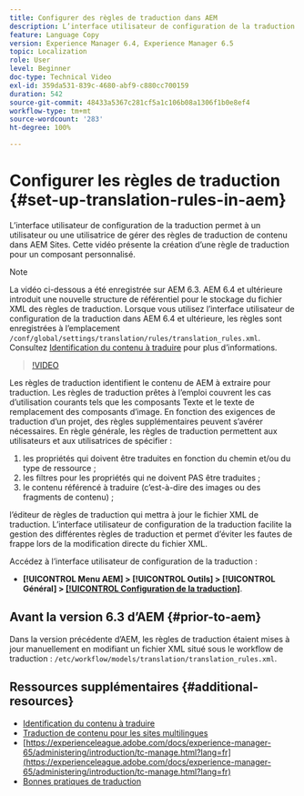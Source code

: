 ```yaml
---
title: Configurer des règles de traduction dans AEM
description: L’interface utilisateur de configuration de la traduction permet à un utilisateur ou une utilisatrice de gérer des règles de traduction de contenu dans AEM Sites. Cette vidéo présente la création d’une règle de traduction pour un composant personnalisé.
feature: Language Copy
version: Experience Manager 6.4, Experience Manager 6.5
topic: Localization
role: User
level: Beginner
doc-type: Technical Video
exl-id: 359da531-839c-4680-abf9-c880cc700159
duration: 542
source-git-commit: 48433a5367c281cf5a1c106b08a1306f1b0e8ef4
workflow-type: tm+mt
source-wordcount: '283'
ht-degree: 100%

---
```


# Configurer les règles de traduction {#set-up-translation-rules-in-aem}

L’interface utilisateur de configuration de la traduction permet à un utilisateur ou une utilisatrice de gérer des règles de traduction de contenu dans AEM Sites. Cette vidéo présente la création d’une règle de traduction pour un composant personnalisé.

>[!NOTE]
>
> La vidéo ci-dessous a été enregistrée sur AEM 6.3. AEM 6.4 et ultérieure introduit une nouvelle structure de référentiel pour le stockage du fichier XML des règles de traduction. Lorsque vous utilisez l’interface utilisateur de configuration de la traduction dans AEM 6.4 et ultérieure, les règles sont enregistrées à l’emplacement `/conf/global/settings/translation/rules/translation_rules.xml`. Consultez [Identification du contenu à traduire](https://experienceleague.adobe.com/docs/experience-manager-65/administering/introduction/tc-rules.html?lang=fr) pour plus d’informations.

>[!VIDEO](https://video.tv.adobe.com/v/38435?quality=12&learn=on&captions=fre_fr)

Les règles de traduction identifient le contenu de AEM à extraire pour traduction. Les règles de traduction prêtes à l’emploi couvrent les cas d’utilisation courants tels que les composants Texte et le texte de remplacement des composants d’image. En fonction des exigences de traduction d’un projet, des règles supplémentaires peuvent s’avérer nécessaires. En règle générale, les règles de traduction permettent aux utilisateurs et aux utilisatrices de spécifier :

1. les propriétés qui doivent être traduites en fonction du chemin et/ou du type de ressource ;
2. les filtres pour les propriétés qui ne doivent PAS être traduites ;
3. le contenu référencé à traduire (c’est-à-dire des images ou des fragments de contenu) ;

l’éditeur de règles de traduction qui mettra à jour le fichier XML de traduction. L’interface utilisateur de configuration de la traduction facilite la gestion des différentes règles de traduction et permet d’éviter les fautes de frappe lors de la modification directe du fichier XML.

Accédez à l’interface utilisateur de configuration de la traduction :

* **[!UICONTROL Menu AEM] > [!UICONTROL Outils] > [!UICONTROL Général] > [[!UICONTROL Configuration de la traduction]](http://localhost:4502/libs/cq/translation/translationrules/contexts.html)**.

## Avant la version 6.3 d’AEM {#prior-to-aem}

Dans la version précédente d’AEM, les règles de traduction étaient mises à jour manuellement en modifiant un fichier XML situé sous le workflow de traduction : `/etc/workflow/models/translation/translation_rules.xml`.

## Ressources supplémentaires {#additional-resources}

* [Identification du contenu à traduire](https://experienceleague.adobe.com/docs/experience-manager-65/administering/introduction/tc-rules.html?lang=fr)
* [Traduction de contenu pour les sites multilingues](https://helpx.adobe.com/fr/experience-manager/6-5/sites/administering/using/translation.html)
* [https://experienceleague.adobe.com/docs/experience-manager-65/administering/introduction/tc-manage.html?lang=fr](https://experienceleague.adobe.com/docs/experience-manager-65/administering/introduction/tc-manage.html?lang=fr)
* [Bonnes pratiques de traduction](https://experienceleague.adobe.com/docs/experience-manager-65/administering/introduction/tc-bp.html?lang=fr)
